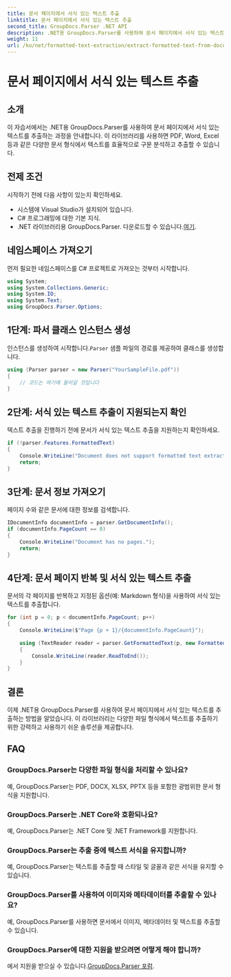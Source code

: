 ```yaml
---
title: 문서 페이지에서 서식 있는 텍스트 추출
linktitle: 문서 페이지에서 서식 있는 텍스트 추출
second_title: GroupDocs.Parser .NET API
description: .NET용 GroupDocs.Parser를 사용하여 문서 페이지에서 서식 있는 텍스트를 추출합니다. 효율적이고 안정적인 텍스트 추출 솔루션.
weight: 11
url: /ko/net/formatted-text-extraction/extract-formatted-text-from-document-page/
---
```


# 문서 페이지에서 서식 있는 텍스트 추출

## 소개
이 자습서에서는 .NET용 GroupDocs.Parser를 사용하여 문서 페이지에서 서식 있는 텍스트를 추출하는 과정을 안내합니다. 이 라이브러리를 사용하면 PDF, Word, Excel 등과 같은 다양한 문서 형식에서 텍스트를 효율적으로 구문 분석하고 추출할 수 있습니다.
## 전제 조건
시작하기 전에 다음 사항이 있는지 확인하세요.
- 시스템에 Visual Studio가 설치되어 있습니다.
- C# 프로그래밍에 대한 기본 지식.
-  .NET 라이브러리용 GroupDocs.Parser. 다운로드할 수 있습니다.[여기](https://releases.groupdocs.com/parser/net/).

## 네임스페이스 가져오기
먼저 필요한 네임스페이스를 C# 프로젝트로 가져오는 것부터 시작합니다.
```csharp
using System;
using System.Collections.Generic;
using System.IO;
using System.Text;
using GroupDocs.Parser.Options;
```
## 1단계: 파서 클래스 인스턴스 생성
 인스턴스를 생성하여 시작합니다.`Parser` 샘플 파일의 경로를 제공하여 클래스를 생성합니다.
```csharp
using (Parser parser = new Parser("YourSampleFile.pdf"))
{
    // 코드는 여기에 들어갈 것입니다
}
```
## 2단계: 서식 있는 텍스트 추출이 지원되는지 확인
텍스트 추출을 진행하기 전에 문서가 서식 있는 텍스트 추출을 지원하는지 확인하세요.
```csharp
if (!parser.Features.FormattedText)
{
    Console.WriteLine("Document does not support formatted text extraction.");
    return;
}
```
## 3단계: 문서 정보 가져오기
페이지 수와 같은 문서에 대한 정보를 검색합니다.
```csharp
IDocumentInfo documentInfo = parser.GetDocumentInfo();
if (documentInfo.PageCount == 0)
{
    Console.WriteLine("Document has no pages.");
    return;
}
```
## 4단계: 문서 페이지 반복 및 서식 있는 텍스트 추출
문서의 각 페이지를 반복하고 지정된 옵션(예: Markdown 형식)을 사용하여 서식 있는 텍스트를 추출합니다.
```csharp
for (int p = 0; p < documentInfo.PageCount; p++)
{
    Console.WriteLine($"Page {p + 1}/{documentInfo.PageCount}");
    
    using (TextReader reader = parser.GetFormattedText(p, new FormattedTextOptions(FormattedTextMode.Markdown)))
    {
        Console.WriteLine(reader.ReadToEnd());
    }
}
```

## 결론
이제 .NET용 GroupDocs.Parser를 사용하여 문서 페이지에서 서식 있는 텍스트를 추출하는 방법을 알았습니다. 이 라이브러리는 다양한 파일 형식에서 텍스트를 추출하기 위한 강력하고 사용하기 쉬운 솔루션을 제공합니다.

## FAQ
### GroupDocs.Parser는 다양한 파일 형식을 처리할 수 있나요?
예, GroupDocs.Parser는 PDF, DOCX, XLSX, PPTX 등을 포함한 광범위한 문서 형식을 지원합니다.
### GroupDocs.Parser는 .NET Core와 호환되나요?
예, GroupDocs.Parser는 .NET Core 및 .NET Framework를 지원합니다.
### GroupDocs.Parser는 추출 중에 텍스트 서식을 유지합니까?
예, GroupDocs.Parser는 텍스트를 추출할 때 스타일 및 글꼴과 같은 서식을 유지할 수 있습니다.
### GroupDocs.Parser를 사용하여 이미지와 메타데이터를 추출할 수 있나요?
예, GroupDocs.Parser를 사용하면 문서에서 이미지, 메타데이터 및 텍스트를 추출할 수 있습니다.
### GroupDocs.Parser에 대한 지원을 받으려면 어떻게 해야 합니까?
 에서 지원을 받으실 수 있습니다.[GroupDocs.Parser 포럼](https://forum.groupdocs.com/c/parser/17).